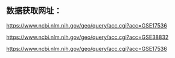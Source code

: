 ## 数据获取网址：

https://www.ncbi.nlm.nih.gov/geo/query/acc.cgi?acc=GSE17536

https://www.ncbi.nlm.nih.gov/geo/query/acc.cgi?acc=GSE38832

https://www.ncbi.nlm.nih.gov/geo/query/acc.cgi?acc=GSE17536

